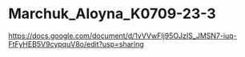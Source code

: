 # Marchuk_Aloyna_K0709-23-3
https://docs.google.com/document/d/1vVVwFIj95OJzIS_JMSN7-iuq-FtFyHEB5V9cypquV8o/edit?usp=sharing

